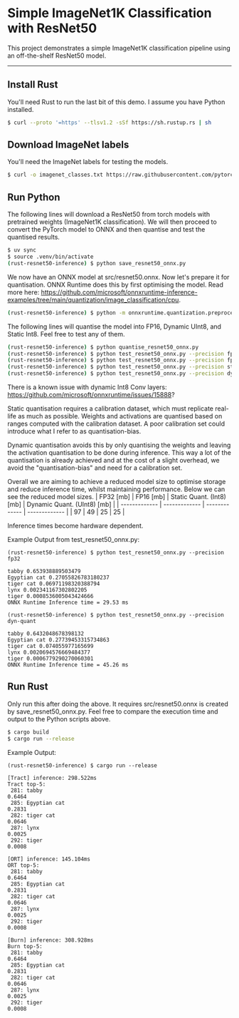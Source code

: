 # Simple ImageNet1K Classification with ResNet50

This project demonstrates a simple ImageNet1K classification pipeline using an off-the-shelf ResNet50 model.

---

## Install Rust
You'll need Rust to run the last bit of this demo. I assume you have Python installed.
```bash
$ curl --proto '=https' --tlsv1.2 -sSf https://sh.rustup.rs | sh
```

## Download ImageNet labels
You'll need the ImageNet labels for testing the models.
```bash
$ curl -o imagenet_classes.txt https://raw.githubusercontent.com/pytorch/hub/master/imagenet_classes.txt
```

## Run Python
The following lines will download a ResNet50 from torch models with pretrained weights (ImageNet1K classification). We will then proceed to convert the PyTorch model to ONNX and then quantise and test the quantised results.
```bash
$ uv sync
$ source .venv/bin/activate
(rust-resnet50-inference) $ python save_resnet50_onnx.py
```

We now have an ONNX model at src/resnet50.onnx. Now let's prepare it for quantisation. ONNX Runtime does this by first optimising the model.
Read more here: https://github.com/microsoft/onnxruntime-inference-examples/tree/main/quantization/image_classification/cpu.
```bash
(rust-resnet50-inference) $ python -m onnxruntime.quantization.preprocess --input ./src/resnet50.onnx --output ./src/resnet50_infer.onnx
```

The following lines will quantise the model into FP16, Dynamic UInt8, and Static Int8. Feel free to test any of them.
```bash
(rust-resnet50-inference) $ python quantise_resnet50_onnx.py
(rust-resnet50-inference) $ python test_resnet50_onnx.py --precision fp32
(rust-resnet50-inference) $ python test_resnet50_onnx.py --precision fp16
(rust-resnet50-inference) $ python test_resnet50_onnx.py --precision stat-quant
(rust-resnet50-inference) $ python test_resnet50_onnx.py --precision dyn-quant
```
There is a known issue with dynamic Int8 Conv layers: https://github.com/microsoft/onnxruntime/issues/15888?

Static quantisation requires a calibration dataset, which must replicate real-life as much as possible. Weights and activations are quantised based on ranges computed with the calibration dataset. A poor calibration set could introduce what I refer to as quantisation-bias.

Dynamic quantisation avoids this by only quantising the weights and leaving the activation quantisation to be done during inference. This way a lot of the quantisation is already achieved and at the cost of a slight overhead, we avoid the "quantisation-bias" and need for a calibration set.

Overall we are aiming to achieve a reduced model size to optimise storage and reduce inference time, whilst maintaining performance. Below we can see the reduced model sizes.
| FP32 [mb] | FP16 [mb] | Static Quant. (Int8) [mb]  | Dynamic Quant. (UInt8) [mb] |
| ------------- | ------------- | ------------- | ------------- |
| 97  | 49  | 25  | 25  |

Inference times become hardware dependent.

Example Output from test_resnet50_onnx.py:
```burn
(rust-resnet50-inference) $ python test_resnet50_onnx.py --precision fp32                                 

tabby 0.653938889503479
Egyptian cat 0.27055826783180237
tiger cat 0.06971198320388794
lynx 0.002341167302802205
tiger 0.0008536005043424666
ONNX Runtime Inference time = 29.53 ms

```
```burn
(rust-resnet50-inference) $ python test_resnet50_onnx.py --precision dyn-quant 

tabby 0.6432048678398132
Egyptian cat 0.27739453315734863
tiger cat 0.074055977165699
lynx 0.0020694576669484377
tiger 0.0006779290270060301
ONNX Runtime Inference time = 45.26 ms
```

## Run Rust
Only run this after doing the above. It requires src/resnet50.onnx is created by save_resnet50_onnx.py. Feel free to compare the execution time and output to the Python scripts above.
```bash
$ cargo build
$ cargo run --release
```

Example Output:
```burn
(rust-resnet50-inference) $ cargo run --release 

[Tract] inference: 298.522ms
Tract top-5:
 281: tabby                                                         0.6464
 285: Egyptian cat                                                  0.2831
 282: tiger cat                                                     0.0646
 287: lynx                                                          0.0025
 292: tiger                                                         0.0008

[ORT] inference: 145.104ms
ORT top-5:
 281: tabby                                                         0.6464
 285: Egyptian cat                                                  0.2831
 282: tiger cat                                                     0.0646
 287: lynx                                                          0.0025
 292: tiger                                                         0.0008

[Burn] inference: 308.928ms
Burn top-5:
 281: tabby                                                         0.6464
 285: Egyptian cat                                                  0.2831
 282: tiger cat                                                     0.0646
 287: lynx                                                          0.0025
 292: tiger                                                         0.0008
```
